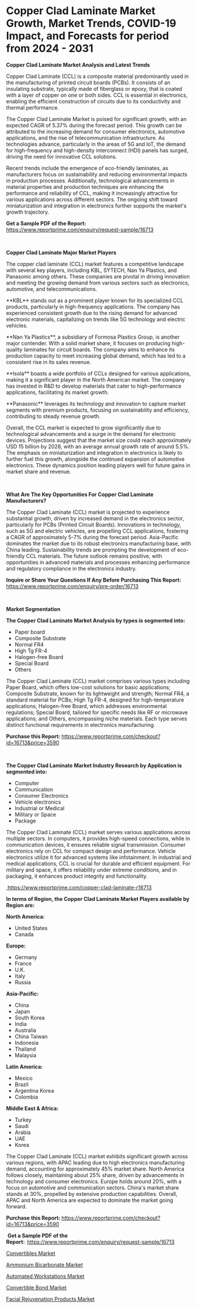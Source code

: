 <p><h1>Copper Clad Laminate Market Growth, Market Trends, COVID-19 Impact, and Forecasts for period from 2024 - 2031</h1></p><p><strong>Copper Clad Laminate Market Analysis and Latest Trends</strong></p>
<p><p>Copper Clad Laminate (CCL) is a composite material predominantly used in the manufacturing of printed circuit boards (PCBs). It consists of an insulating substrate, typically made of fiberglass or epoxy, that is coated with a layer of copper on one or both sides. CCL is essential in electronics, enabling the efficient construction of circuits due to its conductivity and thermal performance.</p><p>The Copper Clad Laminate Market is poised for significant growth, with an expected CAGR of 5.37% during the forecast period. This growth can be attributed to the increasing demand for consumer electronics, automotive applications, and the rise of telecommunication infrastructure. As technologies advance, particularly in the areas of 5G and IoT, the demand for high-frequency and high-density interconnect (HDI) panels has surged, driving the need for innovative CCL solutions.</p><p>Recent trends include the emergence of eco-friendly laminates, as manufacturers focus on sustainability and reducing environmental impacts in production processes. Additionally, technological advancements in material properties and production techniques are enhancing the performance and reliability of CCL, making it increasingly attractive for various applications across different sectors. The ongoing shift toward miniaturization and integration in electronics further supports the market's growth trajectory.</p></p>
<p><strong>Get a Sample PDF of the Report:&nbsp;</strong> <a href="https://www.reportprime.com/enquiry/request-sample/16713?utm_campaign=39&utm_medium=2&utm_source=Github&utm_content=ia&utm_term=24112024&utm_id=copper-clad-laminate">https://www.reportprime.com/enquiry/request-sample/16713</a></p>
<p>&nbsp;</p>
<p><strong>Copper Clad Laminate Major Market Players</strong></p>
<p><p>The copper clad laminate (CCL) market features a competitive landscape with several key players, including KBL, SYTECH, Nan Ya Plastics, and Panasonic among others. These companies are pivotal in driving innovation and meeting the growing demand from various sectors such as electronics, automotive, and telecommunications.</p><p>**KBL** stands out as a prominent player known for its specialized CCL products, particularly in high-frequency applications. The company has experienced consistent growth due to the rising demand for advanced electronic materials, capitalizing on trends like 5G technology and electric vehicles.</p><p>**Nan Ya Plastics**, a subsidiary of Formosa Plastics Group, is another major contender. With a solid market share, it focuses on producing high-quality laminates for circuit boards. The company aims to enhance its production capacity to meet increasing global demand, which has led to a consistent rise in its sales revenue.</p><p>**Isola** boasts a wide portfolio of CCLs designed for various applications, making it a significant player in the North American market. The company has invested in R&D to develop materials that cater to high-performance applications, facilitating its market growth.</p><p>**Panasonic** leverages its technology and innovation to capture market segments with premium products, focusing on sustainability and efficiency, contributing to steady revenue growth.</p><p>Overall, the CCL market is expected to grow significantly due to technological advancements and a surge in the demand for electronic devices. Projections suggest that the market size could reach approximately USD 15 billion by 2028, with an average annual growth rate of around 5.5%. The emphasis on miniaturization and integration in electronics is likely to further fuel this growth, alongside the continued expansion of automotive electronics. These dynamics position leading players well for future gains in market share and revenue.</p></p>
<p>&nbsp;</p>
<p><strong>What Are The Key Opportunities For Copper Clad Laminate Manufacturers?</strong></p>
<p><p>The Copper Clad Laminate (CCL) market is projected to experience substantial growth, driven by increased demand in the electronics sector, particularly for PCBs (Printed Circuit Boards). Innovations in technology, such as 5G and electric vehicles, are propelling CCL applications, fostering a CAGR of approximately 5-7% during the forecast period. Asia-Pacific dominates the market due to its robust electronics manufacturing base, with China leading. Sustainability trends are prompting the development of eco-friendly CCL materials. The future outlook remains positive, with opportunities in advanced materials and processes enhancing performance and regulatory compliance in the electronics industry.</p></p>
<p><strong>Inquire or Share Your Questions If Any Before Purchasing This Report:</strong> <a href="https://www.reportprime.com/enquiry/pre-order/16713?utm_campaign=39&utm_medium=2&utm_source=Github&utm_content=ia&utm_term=24112024&utm_id=copper-clad-laminate">https://www.reportprime.com/enquiry/pre-order/16713</a></p>
<p>&nbsp;</p>
<p><strong>Market Segmentation</strong></p>
<p><strong>The Copper Clad Laminate Market Analysis by types is segmented into:</strong></p>
<p><ul><li>Paper board</li><li>Composite Substrate</li><li>Normal FR4</li><li>High Tg FR-4</li><li>Halogen-free Board</li><li>Special Board</li><li>Others</li></ul></p>
<p><p>The Copper Clad Laminate (CCL) market comprises various types including Paper Board, which offers low-cost solutions for basic applications; Composite Substrate, known for its lightweight and strength; Normal FR4, a standard material for PCBs; High Tg FR-4, designed for high-temperature applications; Halogen-free Board, which addresses environmental regulations; Special Board, tailored for specific needs like RF or microwave applications; and Others, encompassing niche materials. Each type serves distinct functional requirements in electronics manufacturing.</p></p>
<p><strong>Purchase this Report:&nbsp;</strong><a href="https://www.reportprime.com/checkout?id=16713&price=3590&utm_campaign=39&utm_medium=2&utm_source=Github&utm_content=ia&utm_term=24112024&utm_id=copper-clad-laminate">https://www.reportprime.com/checkout?id=16713&price=3590</a></p>
<p>&nbsp;</p>
<p><strong>The Copper Clad Laminate Market Industry Research by Application is segmented into:</strong></p>
<p><ul><li>Computer</li><li>Communication</li><li>Consumer Electronics</li><li>Vehicle electronics</li><li>Industrial or Medical</li><li>Military or Space</li><li>Package</li></ul></p>
<p><p>The Copper Clad Laminate (CCL) market serves various applications across multiple sectors. In computers, it provides high-speed connections, while in communication devices, it ensures reliable signal transmission. Consumer electronics rely on CCL for compact design and performance. Vehicle electronics utilize it for advanced systems like infotainment. In industrial and medical applications, CCL is crucial for durable and efficient equipment. For military and space, it offers reliability under extreme conditions, and in packaging, it enhances product integrity and functionality.</p></p>
<p><a href="https://www.reportprime.com/copper-clad-laminate-r16713?utm_campaign=39&utm_medium=2&utm_source=Github&utm_content=ia&utm_term=24112024&utm_id=copper-clad-laminate">&nbsp;https://www.reportprime.com/copper-clad-laminate-r16713</a></p>
<p><strong>In terms of Region, the Copper Clad Laminate Market Players available by Region are:</strong></p>
<p>
    <p> <strong> North America: </strong>
        <ul>
            <li>United States</li>
            <li>Canada</li>
        </ul>
        </p> 
    <p> <strong> Europe: </strong>
        <ul>
            <li>Germany</li>
            <li>France</li>
            <li>U.K.</li>
            <li>Italy</li>
            <li>Russia</li>
        </ul>
        </p> 
    <p> <strong> Asia-Pacific: </strong>
        <ul>
            <li>China</li>
            <li>Japan</li>
            <li>South Korea</li>
            <li>India</li>
            <li>Australia</li>
            <li>China Taiwan</li>
            <li>Indonesia</li>
            <li>Thailand</li>
            <li>Malaysia</li>
        </ul>
        </p> 
    <p> <strong> Latin America: </strong>
        <ul>
            <li>Mexico</li>
            <li>Brazil</li>
            <li>Argentina Korea</li>
            <li>Colombia</li>
        </ul>
        </p> 
    <p> <strong> Middle East & Africa: </strong>
        <ul>
            <li>Turkey</li>
            <li>Saudi</li>
            <li>Arabia</li>
            <li>UAE</li>
            <li>Korea</li>
        </ul>
    </p>
    </p>
<p><p>The Copper Clad Laminate (CCL) market exhibits significant growth across various regions, with APAC leading due to high electronics manufacturing demand, accounting for approximately 45% market share. North America follows closely, maintaining about 25% share, driven by advancements in technology and consumer electronics. Europe holds around 20%, with a focus on automotive and communication sectors. China's market share stands at 30%, propelled by extensive production capabilities. Overall, APAC and North America are expected to dominate the market going forward.</p></p>
<p><strong>Purchase this Report: </strong><a href="https://www.reportprime.com/checkout?id=16713&price=3590&utm_campaign=39&utm_medium=2&utm_source=Github&utm_content=ia&utm_term=24112024&utm_id=copper-clad-laminate">https://www.reportprime.com/checkout?id=16713&price=3590</a></p>
<p>&nbsp;<strong>Get a Sample PDF of the Report:&nbsp;&nbsp;</strong><a href="https://www.reportprime.com/enquiry/request-sample/16713?utm_campaign=39&utm_medium=2&utm_source=Github&utm_content=ia&utm_term=24112024&utm_id=copper-clad-laminate">https://www.reportprime.com/enquiry/request-sample/16713</a></p>
<p><strong></strong></p>
<p><p><a href="https://issuu.com/reportprime-2/docs/convertibles-market-size-2030.pptx_6b710099358291?utm_campaign=39&utm_medium=2&utm_source=Github&utm_content=ia&utm_term=24112024&utm_id=copper-clad-laminate">Convertibles Market</a></p><p><a href="https://github.com/becknetommye198181/Market-Research-Report-List-1/blob/main/ammonium-bicarbonate-market.md?utm_campaign=39&utm_medium=2&utm_source=Github&utm_content=ia&utm_term=24112024&utm_id=copper-clad-laminate">Ammonium Bicarbonate Market</a></p><p><a href="https://www.linkedin.com/pulse/automated-workstations-market-analysis-report-provides-gxdte?utm_campaign=39&utm_medium=2&utm_source=Github&utm_content=ia&utm_term=24112024&utm_id=copper-clad-laminate">Automated Workstations Market</a></p><p><a href="https://issuu.com/reportprime-2/docs/convertible-bond-market-size-2030.p_607cc860b8f804?utm_campaign=39&utm_medium=2&utm_source=Github&utm_content=ia&utm_term=24112024&utm_id=copper-clad-laminate">Convertible Bond Market</a></p><p><a href="https://www.linkedin.com/pulse/market-study-facial-rejuvenation-products-size-dynamics-expected-1ylac?utm_campaign=39&utm_medium=2&utm_source=Github&utm_content=ia&utm_term=24112024&utm_id=copper-clad-laminate">Facial Rejuvenation Products Market</a></p></p>
